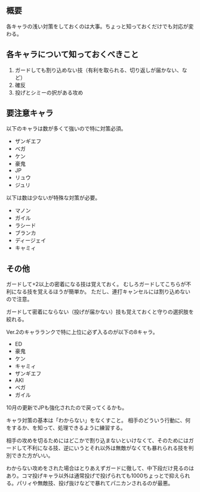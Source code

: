 ## 概要

各キャラの浅い対策をしておくのは大事。ちょっと知っておくだけでも対応が変わる。

## 各キャラについて知っておくべきこと

1. ガードしても割り込めない技（有利を取られる、切り返しが届かない、など）
2. 確反
3. 投げとシミーの択がある攻め

## 要注意キャラ

以下のキャラは数が多くて強いので特に対策必須。

- ザンギエフ
- ベガ
- ケン
- 豪鬼
- JP
- リュウ
- ジュリ

以下は数は少ないが特殊な対策が必要。

- マノン
- ガイル
- ラシード
- ブランカ
- ディージェイ
- キャミィ

## その他

ガードして+2以上の密着になる技は覚えておく。
むしろガードしてこちらが不利になる技を覚えるほうが簡単か。
ただし、連打キャンセルには割り込めないので注意。

ガードして密着にならない（投げが届かない）技も覚えておくと守りの選択肢を絞れる。

Ver.2のキャラランクで特に上位に必ず入るのが以下の8キャラ。

- ED
- 豪鬼
- ケン
- キャミィ
- ザンギエフ
- AKI
- ベガ
- ガイル

10月の更新でJPも強化されたので戻ってくるかも。

キャラ対策の基本は「わからない」をなくすこと。
相手のどういう行動に、何をするか、を知って、処理できるように練習する。

相手の攻めを切るためにはどこかで割り込まないといけなくて、そのためにはガードして不利になる技、逆にいうとそれ以外は無敵がなくても暴れられる技を判別できた方がいい。

わからない攻めをされた場合はとりあえずガードに徹して、中下段だけ見るのはあり。コマ投げキャラ以外は通常投げで投げられても1000ちょっとで抑えられる。パリィや無敵技、投げ抜けなどで暴れてパニカンされるのが最悪。
